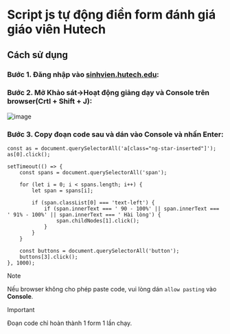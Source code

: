 # Script js tự động điền form đánh giá giáo viên Hutech
 
## Cách sử dụng

### Bước 1. Đăng nhập vào [sinhvien.hutech.edu](https://sinhvien.hutech.edu.vn/):
### Bước 2. Mở **Khảo sát->Hoạt động giảng dạy** và **Console** trên browser(Crtl + Shift + J):
![image](https://github.com/tanhkoi/AutoFillFormHuetch/assets/102349675/f96703ef-88be-4f3b-b18c-463ced998989)

### Bước 3. Copy đoạn code sau và dán vào **Console** và nhấn **Enter**:
```
const as = document.querySelectorAll('a[class="ng-star-inserted"]');
as[0].click();

setTimeout(() => {
	const spans = document.querySelectorAll('span');

	for (let i = 0; i < spans.length; i++) {
		let span = spans[i];

		if (span.classList[0] === 'text-left') {
			if (span.innerText === ' 90 - 100%' || span.innerText === ' 91% - 100%' || span.innerText === ' Hài lòng') {
				span.childNodes[1].click();
			}
		}
	}

	const buttons = document.querySelectorAll('button');
	buttons[3].click();
}, 1000);

```
> [!NOTE]
> Nếu browser không cho phép paste code, vui lòng dán `allow pasting` vào **Console**.

> [!IMPORTANT]
> Đoạn code chỉ hoàn thành 1 form 1 lần chạy.
